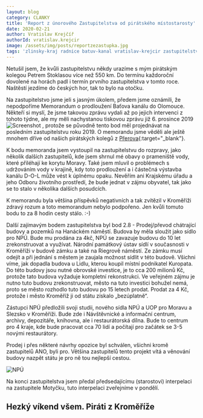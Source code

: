 ```yaml
---
layout: blog
category: CLANKY
title: 'Report z únorového Zastupitelstva od pirátského místostarosty'
date: 2020-02-21
author: Vratislav Krejčíř
authorId: vratislav.krejcir
image: /assets/img/posts/reportzezastupka.jpg
tags: 'zlinsky-kraj radnice batuv-kanal vratislav-krejcir zastupitelstvo'
---
```

Netušil jsem, že kvůli zastupitelstvu někdy urazíme s mým pirátským kolegou Petrem Stoklasou více než 550 km. Do termínu každoroční dovolené na horách padl i termín prvního zastupitelstva v tomto roce.  Naštěstí jezdíme do českých hor, tak to bylo na otočku.

Na zastupitelstvo jsme jeli s jasným úkolem, předem jsme oznámili, že nepodpoříme Memorandum o prodloužení Baťova kanálu do Olomouce. Někteří si myslí, že jsme takovou zprávu vydali až po jejich intervenci z tohoto týdne, ale my měli nachystanou tiskovou zprávu již 6. prosince 2019 ![Screenshot](https://kromeriz.pirati.cz/assets/img/posts/screenkanal.png)
, protože se původně tento bod měl projednávat na posledním zastupitelstvu roku 2019. O memorandu jsme věděli ale ještě mnohem dříve od našich pirátských kolegů z [Přerova](https://olomoucky.pirati.cz/tiskove-zpravy/8-zasedani-zastupitelstva-mesta-prerova-uspech-ale-i-mnoha-zklamani.html){:target="_blank"}.

K bodu memoranda jsem vystoupil na zastupitelstvu do rozpravy, jako několik dalších zastupitelů, kde jsem shrnul mé obavy o prameniště vody, které přiléhají ke korytu Moravy. Také jsem mluvil o problémech s udržováním vody v krajině, kdy toto prodloužení a i částečná výstavba kanálu D-O-L může vést k úplnému opaku. Nevěřím ani Krajskému úřadu a jeho Odboru životního prostředí, že bude jednat v zájmu obyvatel, tak jako se to stalo v několika dalších posudcích.

K memorandu byla většina příspěvků negativních a tak zvítězil v Kroměříži zdravý rozum a toto memorandum nebylo podpořeno. Jen kvůli tomuto bodu to za 8 hodin cesty stálo. :-)

Další zajímavým bodem zastupitelstva byl bod 2.8 - Prodej/převod chátrající budovy a pozemků na Hanáckém náměstí. Budova by měla sloužit jako sídlo pro NPÚ. Bude mu prodána za 4kč, NPÚ se zavazuje budovu do 10 let zrekonstruovat a využívat. Národní památkový ústav sídlí v současnosti v Kroměříži v budově zámku a také na Riegrově náměstí. Ze zámku musí odejít a při jednání s městem je zaujala možnost sídlit v této budově. Všichni víme, jak dopadla budova u Lidlu, kterou koupil místní podnikatel Kuropata. Do této budovy jsou nutné obrovské investice, je to cca 200 milionů Kč, protože tato budova vyžaduje kompletní rekonstrukci. Ve veřejném zájmu je nutno tuto budovu zrekonstruovat, město na tuto investici bohužel nemá, proto se město rozhodlo tuto budovu po 15 letech prodat. Prodat za 4 Kč, protože i město Kroměříž ji od státu získalo „bezúplatně“.

Zástupci NPÚ předložili svoji studii, nového sídla NPÚ a UOP pro Moravu a Slezsko v Kroměříži. Bude zde i Návštěvnické a informační centrum, archivy, depozitáře, knihovna, ale i restaurátorská dílna. Bude to centrum pro 4 kraje, kde bude pracovat cca 70 lidí a počítají pro začátek se 3-5 novými restaurátory. 

Prodej i přes některé návrhy opozice byl schválen, všichni kromě zastupitelů ANO, byli pro. Většina zastupitelů tento projekt vítá a věnování budovy nazpět státu je pro ně tou nejlepší cestou.

![NPÚ](https://kromeriz.pirati.cz/assets/img/posts/reportzezastupka.jpg)

Na konci zastupitelstva jsem předal předsedajícímu (starostovi) interpelaci na zastupitele Motyčku, tuto interpelaci zveřejníme v pondělí.

Hezký víkend všem. Piráti z Kroměříže
---
